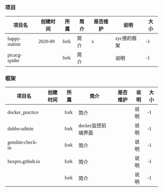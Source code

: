 <span  style="font-family: Simsun,serif; font-size: 15px; ">

### 项目

| 项目名           | 创建时间    | 所属   | 简介 | 是否维护 | 说明      | 大小 |
|---------------|---------|------|----|------|---------|----|
| happy-station | 2020-09 | fork | 简介 | x    | zyc搭的框架 | -1 |
| picacg-spider |         | fork | 简介 |      | 说明      | -1 |

### 框架

| 项目名              | 创建时间 | 所属   | 简介           | 是否维护 | 说明 | 大小 |
|------------------|------|------|--------------|------|----|----|
| docker_practice  |      | fork | 简介           |      | 说明 | -1 |
| dubbo-admin      |      | fork | docker监控前端界面 |      | 说明 | -1 |
| genshin-check-in |      | fork | 简介           |      | 说明 | -1 |
| huxpro.github.io |      | fork | 简介           |      | 说明 | -1 |
|                  |      | fork | 简介           |      | 说明 | -1 |

</span>
